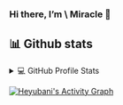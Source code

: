 ### Hi there, I’m \ Miracle 👋

## 📊 Github stats

<!-- https://github.com/heyubani/github-readme-stats -->
<details> 
  <summary>💻 GitHub Profile Stats</summary>
  <br/>
    <a href="https://github.com/heyubani/github-readme-stats"><img alt="HeyUbani's Github Stats" src="https://denvercoder1-github-readme-stats.vercel.app/api/?username=heyubani&show_icons=true&count_private=true&theme=react&hide_border=true&bg_color=1F222E&title_color=F85D7F&icon_color=F8D866" height="192px"/></a>
  <a href="https://github.com/heyubani/github-readme-stats"><img alt="heyubani's Top Languages" src="https://github-readme-stats.vercel.app/api/top-langs/?username=heyubani&langs_count=8&layout=compact&theme=react&hide_border=true&bg_color=1F222E&title_color=F85D7F&icon_color=F8D866&hide=Jupyter%20Notebook" height="192px"/></a>
  <br/>
  <b>Note:</b> Top languages is only a metric of the languages my public code consists of and doesn't reflect experience or skill level.
</details>




<!-- https://github.com/heyubani/github-readme-activity-graph -->
<a href="https://github.com/heyubani/github-readme-activity-graph"><img alt="Heyubani's Activity Graph" src="https://denvercoder1-activity-graph.herokuapp.com/graph/?username=heyubani&bg_color=1F222E&color=F8D866&line=F85D7F&point=FFFFFF&hide_border=true" /></a>

<!--
**heyubani/heyubani** is a ✨ _special_ ✨ repository because its `README.md` (this file) appears on your GitHub profile.

Here are some ideas to get you started:

- 🔭 I’m currently working on ...
- 🌱 I’m currently learning ...
- 👯 I’m looking to collaborate on ...
- 🤔 I’m looking for help with ...
- 💬 Ask me about ...
- 📫 How to reach me: ...
- 😄 Pronouns: ...
- ⚡ Fun fact: ...
-->
